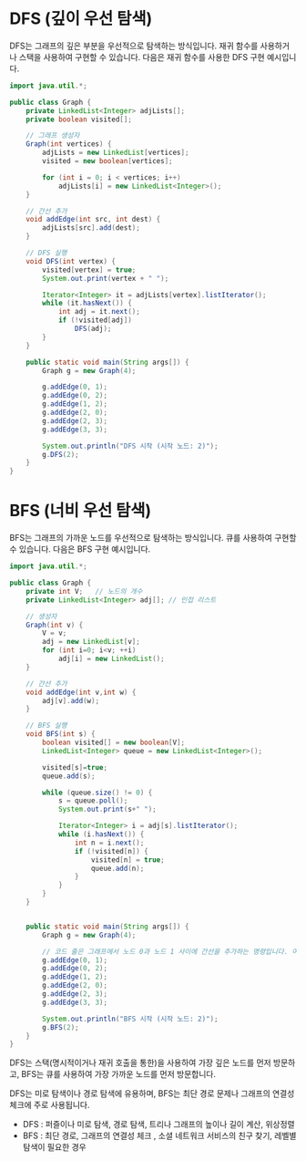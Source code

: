 




# DFS (깊이 우선 탐색)
DFS는 그래프의 깊은 부분을 우선적으로 탐색하는 방식입니다. 재귀 함수를 사용하거나 스택을 사용하여 구현할 수 있습니다. 다음은 재귀 함수를 사용한 DFS 구현 예시입니다.
```java
import java.util.*;

public class Graph {
    private LinkedList<Integer> adjLists[];
    private boolean visited[];

    // 그래프 생성자
    Graph(int vertices) {
        adjLists = new LinkedList[vertices];
        visited = new boolean[vertices];

        for (int i = 0; i < vertices; i++)
            adjLists[i] = new LinkedList<Integer>();
    }

    // 간선 추가
    void addEdge(int src, int dest) {
        adjLists[src].add(dest);
    }

    // DFS 실행
    void DFS(int vertex) {
        visited[vertex] = true;
        System.out.print(vertex + " ");

        Iterator<Integer> it = adjLists[vertex].listIterator();
        while (it.hasNext()) {
            int adj = it.next();
            if (!visited[adj])
                DFS(adj);
        }
    }

    public static void main(String args[]) {
        Graph g = new Graph(4);

        g.addEdge(0, 1);
        g.addEdge(0, 2);
        g.addEdge(1, 2);
        g.addEdge(2, 0);
        g.addEdge(2, 3);
        g.addEdge(3, 3);

        System.out.println("DFS 시작 (시작 노드: 2)");
        g.DFS(2);
    }
}
```



# BFS (너비 우선 탐색)
BFS는 그래프의 가까운 노드를 우선적으로 탐색하는 방식입니다. 큐를 사용하여 구현할 수 있습니다. 다음은 BFS 구현 예시입니다.

```java
import java.util.*;

public class Graph {
    private int V;   // 노드의 개수
    private LinkedList<Integer> adj[]; // 인접 리스트

    // 생성자
    Graph(int v) {
        V = v;
        adj = new LinkedList[v];
        for (int i=0; i<v; ++i)
            adj[i] = new LinkedList();
    }

    // 간선 추가
    void addEdge(int v,int w) {
        adj[v].add(w);
    }

    // BFS 실행
    void BFS(int s) {
        boolean visited[] = new boolean[V];
        LinkedList<Integer> queue = new LinkedList<Integer>();

        visited[s]=true;
        queue.add(s);

        while (queue.size() != 0) {
            s = queue.poll();
            System.out.print(s+" ");

            Iterator<Integer> i = adj[s].listIterator();
            while (i.hasNext()) {
                int n = i.next();
                if (!visited[n]) {
                    visited[n] = true;
                    queue.add(n);
                }
            }
        }
    }


    public static void main(String args[]) {
        Graph g = new Graph(4);

        // 코드 줄은 그래프에서 노드 0과 노드 1 사이에 간선을 추가하는 명령입니다. 여기서 사용된 addEdge 메서드는 그래프의 인접 리스트 표현 방식에서 두 노드를 연결하는 간선을 추가하는 기능을 수행합니다.
        g.addEdge(0, 1);
        g.addEdge(0, 2);
        g.addEdge(1, 2);
        g.addEdge(2, 0);
        g.addEdge(2, 3);
        g.addEdge(3, 3);

        System.out.println("BFS 시작 (시작 노드: 2)");
        g.BFS(2);
    }
}
```

DFS는 스택(명시적이거나 재귀 호출을 통한)을 사용하여 가장 깊은 노드를 먼저 방문하고, BFS는 큐를 사용하여 가장 가까운 노드를 먼저 방문합니다. 

DFS는 미로 탐색이나 경로 탐색에 유용하며, BFS는 최단 경로 문제나 그래프의 연결성 체크에 주로 사용됩니다.
- DFS : 퍼즐이나 미로 탐색, 경로 탐색, 트리나 그래프의 높이나 길이 계산, 위상정렬
- BFS : 최단 경로, 그래프의 연결성 체크 , 소셜 네트워크 서비스의 친구 찾기, 레벨별 탐색이 필요한 경우
